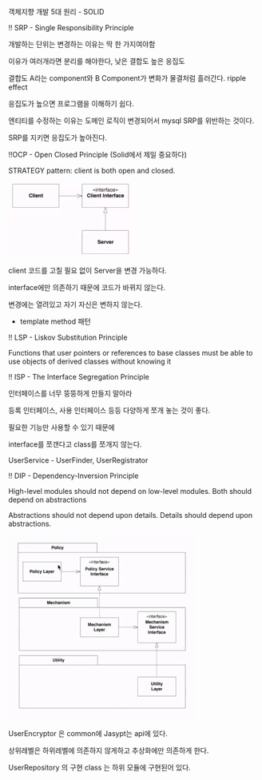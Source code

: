 객체지향 개발 5대 원리 - SOLID 

!! SRP - Single Responsibility Principle

개발하는 단위는 변경하는 이유는 딱 한 가지여야함

이유가 여러개라면 분리를 해야한다, 낮은 결합도 높은 응집도

결합도 A라는 component와 B Component가 변화가 물결처럼 흘러간다. ripple effect

응집도가 높으면 프로그램을 이해하기 쉽다.

엔티티를 수정하는 이유는 도메인 로직이 변경되어서 mysql SRP를 위반하는 것이다.

SRP를 지키면 응집도가 높아진다.

!!OCP - Open Closed Principle (Solid에서 제일 중요하다)

STRATEGY pattern: client is both open and closed.

![img](./image/oop1.png)

client 코드를 고칠 필요 없이 Server을 변경 가능하다.

interface에만 의존하기 때문에 코드가 바뀌지 않는다.

변경에는 열려있고 자기 자신은 변하지 않는다.

- template method 패턴

!! LSP - Liskov Substitution Principle

Functions that user pointers or references to base classes must be able to use objects of derived classes without knowing it

!! ISP - The Interface Segregation Principle

인터페이스를 너무 뚱뚱하게 만들지 말아라

등록 인터페이스, 사용 인터페이스 등등 다양하게 쪼개 놓는 것이 좋다.

필요한 기능만 사용할 수 있기 때문에

interface를 쪼갠다고 class를 쪼개지 않는다.

UserService - UserFinder, UserRegistrator

!! DIP - Dependency-Inversion Principle

High-level modules should not depend on low-level modules. Both should depend on abstractions

Abstractions should not depend upon details. Details should depend upon abstractions.

![img](./image/oop2.png)

UserEncryptor 은 common에 Jasypt는 api에 있다.

상위레벨은 하위레벨에 의존하지 않게하고 추상화에만 의존하게 한다.

UserRepository 의 구현 class 는 하위 모듈에 구현된어 있다.